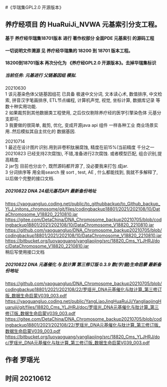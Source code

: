 #《华瑞集GPL2.0 开源版本》
## 养疗经项目 的 HuaRuiJi_NVWA 元基索引分支工程。
#### 基于 养疗经华瑞集18701版本 进行 著作权部分 全面PDE 元基索引 的源码工程
#### 一切说明文件溯源 见 养疗经华瑞集的 18200 到 18701 版本工程。
#### 18200到18701版本 再次分化为 《养疗经GPL2.0 开源版本》。去掉华瑞集标识


##### 当前任务: 元基进行 父链基因组 模拟.      
20210630    
1 该元基染色体父链基因组花 已具备 极速中文分词, 文本读心术, 数值排序, 中文检索, 拼音汉字笔画排序, ETL节点编程, 计算机声觉, 视觉, 坐标计算, 数据库记录 等数十种实用功能.           
2 如果裁剪到其他数据类工程使用, 之后仅仅剔除养疗经的医学引擎染色体 元基分支即可.          
3 我要做的很简单, 裁剪, 优化, 变成开源java api 组件 一样各种工业 商业场景实用..然后模拟其自主优化的 数据基因.           

20210714          
1 最近在设计图片识别.用到非卷积肽展腐蚀, 精度在前15%(当前精度 千分之一 20210823 已经支持2次腐蚀), 不错,准备进行2次腐蚀. 或者模型匹配, 组合识别,提高精度.                    
2 jar包 目前也分出个, 既然源码都开源了, 没必要我来打包 成jar.                 
3 分词排序等 用全局search 搜 sort , test, AE , 什么都能找到, 我就不多解释了, 以后做个完整的接口文档.    

##### 20210822 DNA 24组元基花API 最新备份地址             
https://yaoguangluo.coding.net/public/to_githubbackup/to_Github_backup_YLJ_initons_chromosome/git/files/codingbackup18801/2021/202108/10/DataChromosome_V18820_2210810.jar         
https://gitee.com/DetaChina/DNA_Chromosome_backup20210705/blob/codingbackup18801/2021/202108/10/DataChromosome_V18820_2210810.jar          
https://github.com/yaoguangluo/DNA_Chromosome_backup20210705/blob/codingbackup18801/2021/202108/10/DataChromosome_V18820_2210810.jar          
https://bitbucket.org/luoyaoguang/yangliaojing/src/18820_Cms_YLJHRJ/doc/DataChromosome_V18820_2210810.jar         
稍后写使用接口文档


##### 20210822 DNA 元基催化 与 肽计算 第三修订版 0.3.9 数(字/据)生命启蒙 最新备份地址             
https://github.com/yaoguangluo/DNA_Chromosome_backup20210705/blob/codingbackup18801/2021/202108/22/罗瑶光_DNA元基催化与肽计算_第三修订版_数据生命启蒙V039_003.pdf        
https://yaoguangluo.coding.net/public/YangLiaoJingHuaRuiJi/YangliaojingHuaruiji/git/files/18820_Cms_YLJHRJ/doc/罗瑶光_DNA元基催化与肽计算_第三修订版_数据生命启蒙V039_003.pdf          
https://gitee.com/DetaChina/DNA_Chromosome_backup20210705/blob/codingbackup18801/2021/202108/22/罗瑶光_DNA元基催化与肽计算_第三修订版_数据生命启蒙V039_003.pdf          
https://bitbucket.org/luoyaoguang/yangliaojing/src/18820_Cms_YLJHRJ/doc/罗瑶光_DNA元基催化与肽计算_第三修订版_数据生命启蒙V039_003.pdf                  


## 作者 罗瑶光             
## 时间 20210612                
